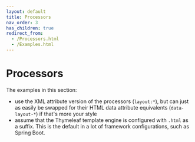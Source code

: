 ```yaml
---
layout: default
title: Processors
nav_order: 3
has_children: true
redirect_from:
  - /Processors.html
  - /Examples.html
---
```


Processors
==========

The examples in this section:
 - use the XML attribute version of the processors (`layout:*`), but can just as
   easily be swapped for their HTML data attribute equivalents (`data-layout-*`)
   if that's more your style
 - assume that the Thymeleaf template engine is configured with `.html` as a
   suffix.  This is the default in a lot of framework configurations, such as
   Spring Boot.
